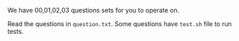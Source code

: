 We have 00,01,02,03 questions sets for you to operate on.

Read the questions in `question.txt`.
Some questions have `test.sh` file to run tests.